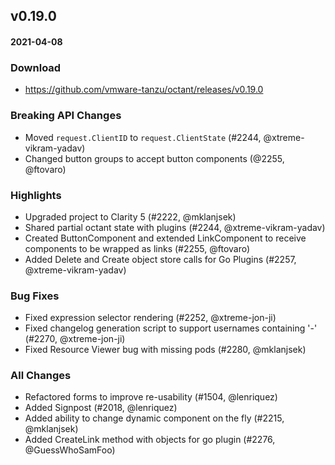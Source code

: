 ## v0.19.0
#### 2021-04-08

### Download
 - https://github.com/vmware-tanzu/octant/releases/v0.19.0

### Breaking API Changes
  * Moved `request.ClientID` to `request.ClientState` (#2244, @xtreme-vikram-yadav)
  * Changed button groups to accept button components (@2255, @ftovaro)

### Highlights
  * Upgraded project to Clarity 5 (#2222, @mklanjsek)
  * Shared partial octant state with plugins (#2244, @xtreme-vikram-yadav)
  * Created ButtonComponent and extended LinkComponent to receive components to be wrapped as links (#2255, @ftovaro)
  * Added Delete and Create object store calls for Go Plugins (#2257, @xtreme-vikram-yadav)

### Bug Fixes
  * Fixed expression selector rendering (#2252, @xtreme-jon-ji)
  * Fixed changelog generation script to support usernames containing '-' (#2270, @xtreme-jon-ji)
  * Fixed Resource Viewer bug with missing pods (#2280, @mklanjsek)

### All Changes
  * Refactored forms to improve re-usability (#1504, @lenriquez)
  * Added Signpost (#2018, @lenriquez)
  * Added ability to change dynamic component on the fly (#2215, @mklanjsek)
  * Added CreateLink method with objects for go plugin (#2276, @GuessWhoSamFoo)

